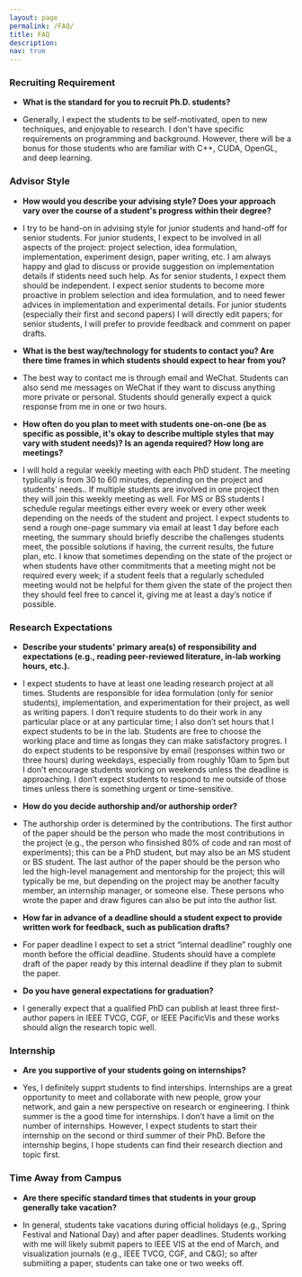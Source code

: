 ```yaml
---
layout: page
permalink: /FAQ/
title: FAQ
description: 
nav: true
---
```


<div class="FAQ">
  
<h3>Recruiting Requirement </h3> 
  
  <ul>
<li><p><b>What is the standard for you to recruit Ph.D. students?</b></p>
</li>
<li><p> Generally, I expect the students to be self-motivated, open to new techniques, and enjoyable to research. I don't have specific requirements on programming and background. However, there will be a bonus for those students who are familiar with C++, CUDA, OpenGL, and deep learning.
 </p>
</li>
</ul>
  
  
<h3>Advisor Style</h3> 
  
  <ul>
<li><p><b>How would you describe your advising style? Does your approach vary over the course of a student's progress within their degree?</b></p>
</li>
<li><p> I try to be hand-on in advising style for junior students and hand-off for senior students. For junior students, I expect to be involved in all aspects of the project: project selection, idea formulation, implementation, experiment design, paper writing, etc. I am always happy and glad to discuss or provide suggestion on implementation details if stidents need such help. As for senior students, I expect them should be independent. I expect senior students to become more proactive in problem selection and idea formulation, and to need fewer advices in implementation and experimental details. For junior students (especially their first and second papers) I will directly edit papers; for senior students, I will prefer to provide feedback and comment on paper drafts.
 </p>
</li>
</ul>
  
   <ul>
<li><p><b>What is the best way/technology for students to contact you? Are there time frames in which students should expect to hear from you?</b></p>
</li>
<li><p>The best way to contact me is through email and WeChat. Students can also send me messages on WeChat if they want to discuss anything more private or personal. Students should generally expect a quick response from me in one or two hours.  </p>
</li>
</ul>
  
    
<ul>
<li><p><b>How often do you plan to meet with students one-on-one (be as specific as possible, it's okay to describe multiple styles that may vary with student needs)? Is an agenda required? How long are meetings?</b></p>
</li>
<li><p> I will hold a regular weekly meeting with each PhD student. The meeting typlically is from 30 to 60 minutes, depending on the project and students' needs.. If multiple students are involved in one project then they will join this weekly meeting as well. For MS or BS students I schedule regular meetings either every week or every other week depending on the needs of the student and project. I expect students to send a rough one-page summary via email at least 1 day before each meeting, the summary should briefly describe the challenges students meet, the possible solutions if having, the current results, the future plan, etc. I know that sometimes depending on the state of the project or when students have other commitments that a meeting might not be required every week; if a student feels that a regularly scheduled meeting would not be helpful for them given the state of the project then they should feel free to cancel it, giving me at least a day’s notice if possible.

  </p>
</li>
</ul>
 
<h3> Research Expectations </h3>
<ul>
<li><p><b>Describe your students' primary area(s) of responsibility and expectations (e.g., reading peer-reviewed literature, in-lab working hours, etc.).</b></p>
</li>
<li><p>I expect students to have at least one leading research project at all times. Students are responsible for idea formulation (only for senior students), implementation, and experimentation for their project, as well as writing papers. I don’t require students to do their work in any particular place or at any particular time; I also don’t set hours that I expect students to be in the lab. Students are free to choose the working place and time as longas they can make satisfactory progres. I do expect students to be responsive by email (responses within two or three hours) during weekdays, especially from roughly 10am to 5pm but I don't encourage students working on weekends unless the deadline is approaching. I don’t expect students to respond to me outside of those times unless there is something urgent or time-sensitive.
</p>
</li>
</ul> 
  
<ul>
<li><p><b>How do you decide authorship and/or authorship order?</b></p>
</li>
<li><p> The authorship order is determined by the contributions. The first author of the paper should be the person who made the most contributions in the project (e.g., the person who finsished 80% of code and ran most of experiments); this can be a PhD student, but may also be an MS student or BS student. The last author of the paper should be the person who led the high-level management and mentorship for the project; this will typically be me, but depending on the project may be another faculty member, an internship manager, or someone else. These persons who wrote the paper and draw figures can also be put into the author list. 
 </p>
</li>
</ul>
  
 <ul>
<li><p><b>How far in advance of a deadline should a student expect to provide written work for feedback, such as publication drafts?</b></p>
</li>
<li><p> For paper deadline I expect to set a strict “internal deadline” roughly one month before the official deadline. Students should have a complete draft of the paper ready by this internal deadline if they plan to submit the paper. 
 </p>
</li>
</ul>
  
  
<ul>
<li><p><b>Do you have general expectations for graduation?</b></p>
</li>
<li><p> I generally expect that a qualified PhD can publish at least three first-author papers in IEEE TVCG, CGF, or IEEE PacificVis and these works should align the research topic well. </p>
</li>
</ul>
  
<h3> Internship </h3>
<ul>
<li><p><b>Are you supportive of your students going on internships?</b></p>
</li>
<li><p>Yes, I definitely supprt students to find interships. Internships are a great opportunity to meet and collaborate with new people, grow your network, and gain a new perspective on research or engineering. I think summer is the a good time for internships. I don’t have a limit on the number of internships. However, I expect students to start their internship on the second or third summer of their PhD. Before the internship begins, I hope students can find their research diection and topic first. 
</p>
</li>
</ul>
  
  
  <h3> Time Away from Campus </h3>  
 
  <ul>
<li><p><b>Are there specific standard times that students in your group generally take vacation?</b></p>
</li>
<li><p>In general, students take vacations during official holidays (e.g., Spring Festival and National Day) and after paper deadlines. Students working with me will likely submit papers to IEEE VIS at the end of March, and visualization journals (e.g., IEEE TVCG, CGF, and C&G); so after submiiting a paper, students can take one or two weeks off.</p>
</li>
</ul>
  
</div>

